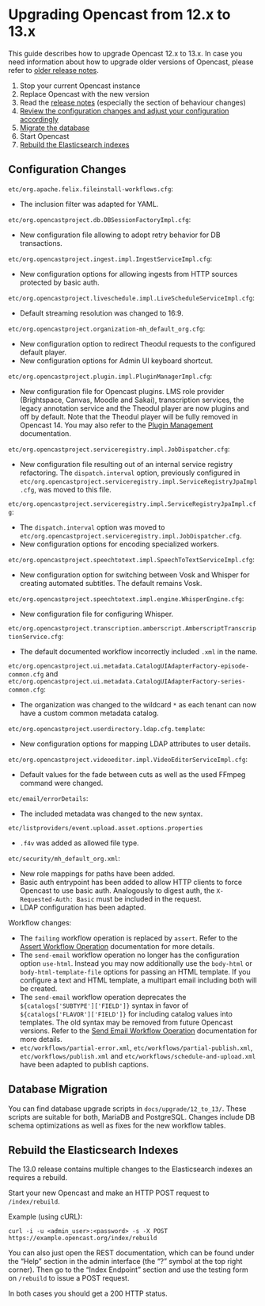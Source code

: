 Upgrading Opencast from 12.x to 13.x
====================================

This guide describes how to upgrade Opencast 12.x to 13.x.
In case you need information about how to upgrade older versions of Opencast,
please refer to [older release notes](https://docs.opencast.org).

1. Stop your current Opencast instance
2. Replace Opencast with the new version
3. Read the [release notes](releasenotes.md) (especially the section of behaviour changes)
4. [Review the configuration changes and adjust your configuration accordingly](#configuration-changes)
5. [Migrate the database](#database-migration)
6. Start Opencast
7. [Rebuild the Elasticsearch indexes](#rebuild-the-elasticsearch-indexes)


Configuration Changes
---------------------

`etc/org.apache.felix.fileinstall-workflows.cfg`:
* The inclusion filter was adapted for YAML.

`etc/org.opencastproject.db.DBSessionFactoryImpl.cfg`:
* New configuration file allowing to adopt retry behavior for DB transactions.

`etc/org.opencastproject.ingest.impl.IngestServiceImpl.cfg`:
* New configuration options for allowing ingests from HTTP sources protected by basic auth.

`etc/org.opencastproject.liveschedule.impl.LiveScheduleServiceImpl.cfg`:
* Default streaming resolution was changed to 16:9.

`etc/org.opencastproject.organization-mh_default_org.cfg`:
* New configuration option to redirect Theodul requests to the configured default player.
* New configuration options for Admin UI keyboard shortcut.

`etc/org.opencastproject.plugin.impl.PluginManagerImpl.cfg`:
* New configuration file for Opencast plugins. LMS role provider (Brightspace, Canvas, Moodle and Sakai), transcription
  services, the legacy annotation service and the Theodul player are now plugins and off by default. Note that the
  Theodul player will be fully removed in Opencast 14. You may also refer to the [Plugin
  Management](modules/plugin-management.md) documentation.

`etc/org.opencastproject.serviceregistry.impl.JobDispatcher.cfg`:
* New configuration file resulting out of an internal service registry refactoring. The `dispatch.interval` option,
  previously configured in `etc/org.opencastproject.serviceregistry.impl.ServiceRegistryJpaImpl.cfg`, was moved to this
  file.

`etc/org.opencastproject.serviceregistry.impl.ServiceRegistryJpaImpl.cfg`:
* The `dispatch.interval` option was moved to `etc/org.opencastproject.serviceregistry.impl.JobDispatcher.cfg`.
* New configuration options for encoding specialized workers.

`etc/org.opencastproject.speechtotext.impl.SpeechToTextServiceImpl.cfg`:
* New configuration option for switching between Vosk and Whisper for creating automated subtitles. The default remains
  Vosk.

`etc/org.opencastproject.speechtotext.impl.engine.WhisperEngine.cfg`:
* New configuration file for configuring Whisper.

`etc/org.opencastproject.transcription.amberscript.AmberscriptTranscriptionService.cfg`:
* The default documented workflow incorrectly included `.xml` in the name.

`etc/org.opencastproject.ui.metadata.CatalogUIAdapterFactory-episode-common.cfg` and
`etc/org.opencastproject.ui.metadata.CatalogUIAdapterFactory-series-common.cfg`:
* The organization was changed to the wildcard `*` as each tenant can now have a custom common metadata catalog.

`etc/org.opencastproject.userdirectory.ldap.cfg.template`:
* New configuration options for mapping LDAP attributes to user details.

`etc/org.opencastproject.videoeditor.impl.VideoEditorServiceImpl.cfg`:
* Default values for the fade between cuts as well as the used FFmpeg command were changed.

`etc/email/errorDetails`:
* The included metadata was changed to the new syntax.

`etc/listproviders/event.upload.asset.options.properties`
* `.f4v` was added as allowed file type.

`etc/security/mh_default_org.xml`:
* New role mappings for paths have been added.
* Basic auth entrypoint has been added to allow HTTP clients to force Opencast to use basic auth. Analogously to digest
  auth, the `X-Requested-Auth: Basic` must be included in the request.
* LDAP configuration has been adapted.

Workflow changes:
* The `failing` workflow operation is replaced by `assert`. Refer to the [Assert Workflow
  Operation](workflowoperationhandlers/assert-woh.md) documentation for more details.
* The `send-email` workflow operation no longer has the configuration option `use-html`. Instead you may now
  additionally use the `body-html` or `body-html-template-file` options for passing an HTML template. If you configure
  a text and HTML template, a multipart email including both will be created.
* The `send-email` workflow operation deprecates the `${catalogs['SUBTYPE']['FIELD']}` syntax in favor of
  `${catalogs['FLAVOR']['FIELD']}` for including catalog values into templates. The old syntax may be removed from
  future Opencast versions. Refer to the [Send Email Workflow Operation](workflowoperationhandlers/send-email-woh.md)
  documentation for more details.
* `etc/workflows/partial-error.xml`, `etc/workflows/partial-publish.xml`, `etc/workflows/publish.xml` and
  `etc/workflows/schedule-and-upload.xml` have been adapted to publish captions.

Database Migration
------------------

You can find database upgrade scripts in `docs/upgrade/12_to_13/`. These scripts are suitable for both, MariaDB and
PostgreSQL. Changes include DB schema optimizations as well as fixes for the new workflow tables.

Rebuild the Elasticsearch Indexes
----------------------------------

The 13.0 release contains multiple changes to the Elasticsearch indexes an requires a rebuild.

Start your new Opencast and make an HTTP POST request to `/index/rebuild`.

Example (using cURL):

    curl -i -u <admin_user>:<password> -s -X POST https://example.opencast.org/index/rebuild

You can also just open the REST documentation, which can be found under the “Help” section in the admin interface (the
“?” symbol at the top right corner). Then go to the “Index Endpoint” section and use the testing form on
`/rebuild` to issue a POST request.

In both cases you should get a 200 HTTP status.
